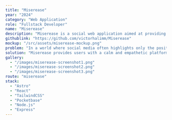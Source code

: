 ```yaml
---
title: "Miserease"
year: "2024"
category: "Web Application"
role: "Fullstack Developer"
name: "Miserease"
description: "Miserease is a social web application aimed at providing a supportive platform for users to share stories of misfortune. The app promotes empathy and closure, allowing users to post about their struggles, receive supportive feedback, and update their stories with positive resolutions."
githublink: "https://github.com/victorhalimm/Miserease"
mockup: "/src/assets/miserease-mockup.png"
problem: "In a world where social media often highlights only the positive aspects of life, people may find it difficult to share their misfortunes or seek support. Traditional platforms lack the tools to foster empathy and closure."
solution: "Miserease provides users with a calm and empathetic platform where they can share their stories of hardship, connect with others through shared experiences, and receive emotional support."
gallery:
  - "/images/miserease-screenshot1.png"
  - "/images/miserease-screenshot2.png"
  - "/images/miserease-screenshot3.png"
route: "miserease"
stack:
  - "Astro"
  - "React"
  - "TailwindCSS"
  - "Pocketbase"
  - "Node.js"
  - "Express"
---
```

